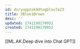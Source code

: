 ```yaml
---
id: dsryuppzxk9dtugblsu7a23
title: 3Blue1Brown
desc: ''
updated: 1741198170952
created: 1741198170952
---
```



[[ML.AK.Deep dive into Chat GPT]]